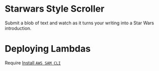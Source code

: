 # Starwars Style Scroller

Submit a blob of text and watch as it turns your writing into a Star Wars introduction.

# Deploying Lambdas

Require [Install `AWS SAM CLI`](https://docs.aws.amazon.com/serverless-application-model/latest/developerguide/serverless-sam-cli-install.html)
